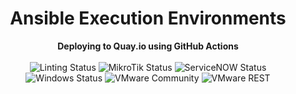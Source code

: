 <div align="center">
    <h1>Ansible Execution Environments</h1>
    <strong>Deploying to Quay.io using GitHub Actions</strong><br /><br />
    <img src="https://github.com/nickarellano/ee-monorepo/actions/workflows/linter.yml/badge.svg?branch=main" alt="Linting Status" />
    <img src="https://github.com/nickarellano/ee-monorepo/actions/workflows/mikrotik.yml/badge.svg?branch=main" alt="MikroTik Status" />
    <img src="https://github.com/nickarellano/ee-monorepo/actions/workflows/servicenow.yml/badge.svg?branch=main" alt="ServiceNOW Status" />
    <img src="https://github.com/nickarellano/ee-monorepo/actions/workflows/windows.yml/badge.svg?branch=main" alt="Windows Status" />
    <img src="https://github.com/nickarellano/ee-monorepo/actions/workflows/vmware.yml/badge.svg?branch=main" alt="VMware Community" />
    <img src="https://github.com/nickarellano/ee-monorepo/actions/workflows/vmware.rest.yml/badge.svg?branch=main" alt="VMware REST" />
</div>
